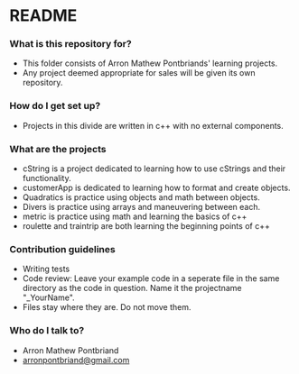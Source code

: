 # README #

### What is this repository for? ###

* This folder consists of Arron Mathew Pontbriands' learning projects. 
* Any project deemed appropriate for sales will be given its own repository.


### How do I get set up? ###

* Projects in this divide are written in c++ with no external components.

### What are the projects ###
* cString is a project dedicated to learning how to use cStrings and their functionality.
* customerApp is dedicated to learning how to format and create objects.
* Quadratics is practice using objects and math between objects.
* Divers is practice using arrays and maneuvering between each.
* metric is practice using math and learning the basics of c++
* roulette and traintrip are both learning the beginning points of c++

### Contribution guidelines ###

* Writing tests
* Code review: Leave your example code in a seperate file in the same directory as the code in question. Name it the projectname "_YourName".
* Files stay where they are. Do not move them. 

### Who do I talk to? ###

* Arron Mathew Pontbriand
* arronpontbriand@gmail.com